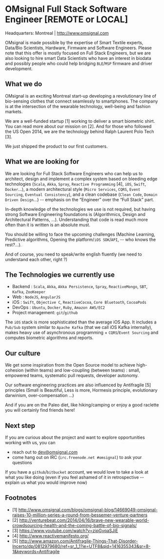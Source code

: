 OMsignal Full Stack Software Engineer [REMOTE or LOCAL]
=======================================================

Headquarters: Montreal | http://www.omsignal.com
 
OMsignal is made possible by the expertise of Smart Textile experts, 
Data/Bio Scientists, Hardware, Firmware and 
Software Engineers. Please note that this offer is mostly focused on 
Full Stack Engineers, but we are also looking to 
hire smart Data Scientists who have an interest in biodata and possibly 
people who could help bridging `BLE`/`MSP` firmware and driver development.
 
What we do
----------
 
OMsignal is an exciting Montreal start-up developing a revolutionary 
line of bio-sensing clothes that connect seamlessly 
to smartphones. The company is at the intersection of the wearable 
technology, well-being and fashion markets. 
 
We are a well-funded startup [1] working to deliver a smart biometric 
shirt. You can read more about our mission on [2]. 
And for those who followed the US Open 2014, we are the technology 
behind Ralph Laurent Polo Tech [3].
 
We just shipped the product to our first customers.
 
What we are looking for
-----------------------
 
We are looking for Full Stack Software Engineers who can 
help us to architect, design and implement a complex system based
on bleeding edge technologies (`Scala`, `Akka`, `Spray`, `Reactive Programming` [4], 
`iOS`, `Swift`, `Docker`...), a modern architectural 
style (`Micro Services`, `CQRS`, `Event Sourcing`, `Eventual Consistency`), 
and a clean codebase (`Clean Code`, `Domain Driven Design`…) -- emphasis on 
the “Engineer” over the “Full Stack” part.
 
In-depth knowledge of the technologies we use is not required, but 
having strong Software Engineering foundations is 
(Algorithmics, Design and Architectural Patterns,  …). 
Understanding that code is read much more often than it is
written is an absolute must. 
 
You should be willing to face the upcoming challenges 
(Machine Learning, Predictive algorithms, 
Opening the platform/`iOS SDK`/`API`, -- who knows the rest?…). 
 
And of course, you need to speak/write english fluently 
(we need to understand each other, right ?)
 
The Technologies we currently use
---------------------------------
 
 - Backend : `Scala`, `Akka`, `Akka Persistence`, `Spray`, `ReactiveMongo`, `SBT`, `Kafka`, `ZooKeeper`
 - Web : `NodeJS`, `AngularJS`
 - iOS : `Swift`, `Objective C`, `ReactiveCocoa`, `Core Bluetooth`, `CocoaPods` 
 - DevOps : `Ubuntu`, `Docker`, `Ruby`, `Amazon AWS/EC2`
 - Project management: `git`/`github`
 
The `iOS` stack is more sophisticated than the average iOS App. 
It includes a `Pub/Sub` system similar 
to `Apache Kafka` (that we call iOS Kafka internally), 
makes heavy use of 
asynchronous programming + `CQRS`/`Event Sourcing` and 
computes biometric algorithms and reports. 
 
Our culture
-----------
 
We get some inspiration from the Open Source model to 
achieve high-cohesion (within teams) and 
low-coupling (between teams) : small, empowered teams, 
systematic pull requests, developer autonomy.
 
Our software engineering practices are also influenced 
by Antifragile [5] principles
(Small is Beautiful, Less is more, Hormesis principle, 
evolutionary darwinism, over-compensation ...)
 
And if you are on the Paleo diet, like hiking/camping or 
enjoy a good raclette you will certainly find friends here!
 
Next step
---------
 
If you are curious about the project and want to explore 
opportunities working with us, you can 
 - reach out to dev@omsignal.com
 - come hang out on IRC (`irc.freenode.net #omsignal`) to ask your questions
 
If you have a `github`/`bitbucket` account, we would love to take
a look at what you like doing 
(even if you feel ashamed of it in retrospective -- explain us 
what you would improve now)
 

Footnotes
--------- 
 - [1] http://www.omsignal.com/blogs/omsignal-blog/14669049-omsignal-raises-10-million-series-a-round-from-bessemer-venture-partners
 - [2] http://venturebeat.com/2014/04/16/brave-new-wearable-world-crowdsourcing-health-and-the-coming-battle-of-bio-signals/
 - [3] https://www.youtube.com/watch?v=zipGvqaSJiE
 - [4] http://www.reactivemanifesto.org/
 - [5] http://www.amazon.com/Antifragile-Things-That-Disorder-Incerto/dp/0812979680/ref=sr_1_1?ie=UTF8&qid=1416355343&sr=8-1&keywords=Antifragile
